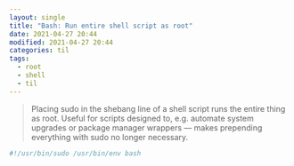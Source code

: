 ```yaml
---
layout: single
title: "Bash: Run entire shell script as root"
date: 2021-04-27 20:44
modified: 2021-04-27 20:44
categories: til
tags:
  - root
  - shell
  - til
---
```


> Placing sudo in the shebang line of a shell script runs the entire thing as root.
> Useful for scripts designed to, e.g. automate system upgrades or package manager wrappers
> — makes prepending everything with sudo no longer necessary.

```bash
#!/usr/bin/sudo /usr/bin/env bash
```
